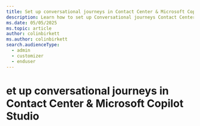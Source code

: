 ```yaml
---
title: Set up conversational journeys in Contact Center & Microsoft Copilot Studio 
description: Learn how to set up Conversational journeys Contact Center and Microsoft Copilot Studio in Dynamics 365 Customer Insights - Journeys.
ms.date: 05/05/2025
ms.topic: article
author: colinbirkett
ms.author: colinbirkett
search.audienceType: 
  - admin
  - customizer
  - enduser
---
```


# et up conversational journeys in Contact Center & Microsoft Copilot Studio